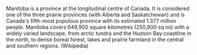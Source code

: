 Manitoba is a province at the longitudinal centre of Canada. It is considered one of the three prairie provinces (with Alberta and Saskatchewan) and is Canada's fifth-most populous province with its estimated 1.377 million people. Manitoba covers 649,950 square kilometres (250,900 sq mi) with a widely varied landscape, from arctic tundra and the Hudson Bay coastline in the north, to dense boreal forest, lakes and prairie farmland in the central and southern regions. (Wikipedia)
